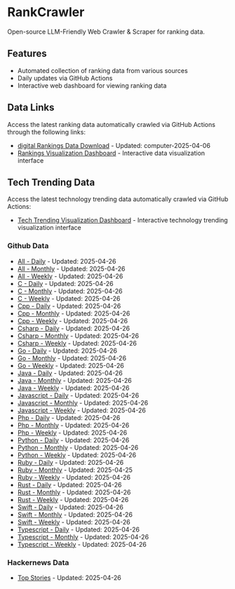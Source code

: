 # RankCrawler

Open-source LLM-Friendly Web Crawler & Scraper for ranking data.

## Features

* Automated collection of ranking data from various sources
* Daily updates via GitHub Actions
* Interactive web dashboard for viewing ranking data


## Data Links

Access the latest ranking data automatically crawled via GitHub Actions through the following links:

* [digital Rankings Data Download](https://github.com/chenjy16/RankCrawler/blob/main/data/1688/digital_computer_2025-04-06.json) - Updated: computer-2025-04-06
* [Rankings Visualization Dashboard](https://chenjy16.github.io/RankCrawler/1688_rankings.html) - Interactive data visualization interface




## Tech Trending Data

Access the latest technology trending data automatically crawled via GitHub Actions:

* [Tech Trending Visualization Dashboard](https://chenjy16.github.io/RankCrawler/tech_trending.html) - Interactive technology trending visualization interface

### Github Data

* [All - Daily](https://github.com/chenjy16/RankCrawler/blob/main/data/github/github_all_daily_2025-04-26.json) - Updated: 2025-04-26
* [All - Monthly](https://github.com/chenjy16/RankCrawler/blob/main/data/github/github_all_monthly_2025-04-26.json) - Updated: 2025-04-26
* [All - Weekly](https://github.com/chenjy16/RankCrawler/blob/main/data/github/github_all_weekly_2025-04-26.json) - Updated: 2025-04-26
* [C - Daily](https://github.com/chenjy16/RankCrawler/blob/main/data/github/github_c_daily_2025-04-26.json) - Updated: 2025-04-26
* [C - Monthly](https://github.com/chenjy16/RankCrawler/blob/main/data/github/github_c_monthly_2025-04-26.json) - Updated: 2025-04-26
* [C - Weekly](https://github.com/chenjy16/RankCrawler/blob/main/data/github/github_c_weekly_2025-04-26.json) - Updated: 2025-04-26
* [Cpp - Daily](https://github.com/chenjy16/RankCrawler/blob/main/data/github/github_cpp_daily_2025-04-26.json) - Updated: 2025-04-26
* [Cpp - Monthly](https://github.com/chenjy16/RankCrawler/blob/main/data/github/github_cpp_monthly_2025-04-26.json) - Updated: 2025-04-26
* [Cpp - Weekly](https://github.com/chenjy16/RankCrawler/blob/main/data/github/github_cpp_weekly_2025-04-26.json) - Updated: 2025-04-26
* [Csharp - Daily](https://github.com/chenjy16/RankCrawler/blob/main/data/github/github_csharp_daily_2025-04-26.json) - Updated: 2025-04-26
* [Csharp - Monthly](https://github.com/chenjy16/RankCrawler/blob/main/data/github/github_csharp_monthly_2025-04-26.json) - Updated: 2025-04-26
* [Csharp - Weekly](https://github.com/chenjy16/RankCrawler/blob/main/data/github/github_csharp_weekly_2025-04-26.json) - Updated: 2025-04-26
* [Go - Daily](https://github.com/chenjy16/RankCrawler/blob/main/data/github/github_go_daily_2025-04-26.json) - Updated: 2025-04-26
* [Go - Monthly](https://github.com/chenjy16/RankCrawler/blob/main/data/github/github_go_monthly_2025-04-26.json) - Updated: 2025-04-26
* [Go - Weekly](https://github.com/chenjy16/RankCrawler/blob/main/data/github/github_go_weekly_2025-04-26.json) - Updated: 2025-04-26
* [Java - Daily](https://github.com/chenjy16/RankCrawler/blob/main/data/github/github_java_daily_2025-04-26.json) - Updated: 2025-04-26
* [Java - Monthly](https://github.com/chenjy16/RankCrawler/blob/main/data/github/github_java_monthly_2025-04-26.json) - Updated: 2025-04-26
* [Java - Weekly](https://github.com/chenjy16/RankCrawler/blob/main/data/github/github_java_weekly_2025-04-26.json) - Updated: 2025-04-26
* [Javascript - Daily](https://github.com/chenjy16/RankCrawler/blob/main/data/github/github_javascript_daily_2025-04-26.json) - Updated: 2025-04-26
* [Javascript - Monthly](https://github.com/chenjy16/RankCrawler/blob/main/data/github/github_javascript_monthly_2025-04-26.json) - Updated: 2025-04-26
* [Javascript - Weekly](https://github.com/chenjy16/RankCrawler/blob/main/data/github/github_javascript_weekly_2025-04-26.json) - Updated: 2025-04-26
* [Php - Daily](https://github.com/chenjy16/RankCrawler/blob/main/data/github/github_php_daily_2025-04-26.json) - Updated: 2025-04-26
* [Php - Monthly](https://github.com/chenjy16/RankCrawler/blob/main/data/github/github_php_monthly_2025-04-26.json) - Updated: 2025-04-26
* [Php - Weekly](https://github.com/chenjy16/RankCrawler/blob/main/data/github/github_php_weekly_2025-04-26.json) - Updated: 2025-04-26
* [Python - Daily](https://github.com/chenjy16/RankCrawler/blob/main/data/github/github_python_daily_2025-04-26.json) - Updated: 2025-04-26
* [Python - Monthly](https://github.com/chenjy16/RankCrawler/blob/main/data/github/github_python_monthly_2025-04-26.json) - Updated: 2025-04-26
* [Python - Weekly](https://github.com/chenjy16/RankCrawler/blob/main/data/github/github_python_weekly_2025-04-26.json) - Updated: 2025-04-26
* [Ruby - Daily](https://github.com/chenjy16/RankCrawler/blob/main/data/github/github_ruby_daily_2025-04-26.json) - Updated: 2025-04-26
* [Ruby - Monthly](https://github.com/chenjy16/RankCrawler/blob/main/data/github/github_ruby_monthly_2025-04-25.json) - Updated: 2025-04-25
* [Ruby - Weekly](https://github.com/chenjy16/RankCrawler/blob/main/data/github/github_ruby_weekly_2025-04-26.json) - Updated: 2025-04-26
* [Rust - Daily](https://github.com/chenjy16/RankCrawler/blob/main/data/github/github_rust_daily_2025-04-26.json) - Updated: 2025-04-26
* [Rust - Monthly](https://github.com/chenjy16/RankCrawler/blob/main/data/github/github_rust_monthly_2025-04-26.json) - Updated: 2025-04-26
* [Rust - Weekly](https://github.com/chenjy16/RankCrawler/blob/main/data/github/github_rust_weekly_2025-04-26.json) - Updated: 2025-04-26
* [Swift - Daily](https://github.com/chenjy16/RankCrawler/blob/main/data/github/github_swift_daily_2025-04-26.json) - Updated: 2025-04-26
* [Swift - Monthly](https://github.com/chenjy16/RankCrawler/blob/main/data/github/github_swift_monthly_2025-04-26.json) - Updated: 2025-04-26
* [Swift - Weekly](https://github.com/chenjy16/RankCrawler/blob/main/data/github/github_swift_weekly_2025-04-26.json) - Updated: 2025-04-26
* [Typescript - Daily](https://github.com/chenjy16/RankCrawler/blob/main/data/github/github_typescript_daily_2025-04-26.json) - Updated: 2025-04-26
* [Typescript - Monthly](https://github.com/chenjy16/RankCrawler/blob/main/data/github/github_typescript_monthly_2025-04-26.json) - Updated: 2025-04-26
* [Typescript - Weekly](https://github.com/chenjy16/RankCrawler/blob/main/data/github/github_typescript_weekly_2025-04-26.json) - Updated: 2025-04-26

### Hackernews Data

* [Top Stories](https://github.com/chenjy16/RankCrawler/blob/main/data/hackernews/hackernews_top_2025-04-26.json) - Updated: 2025-04-26


